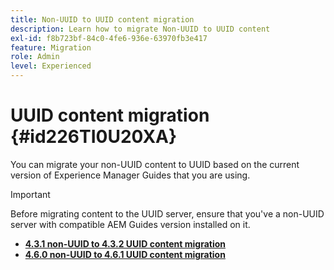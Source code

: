 ```yaml
---
title: Non-UUID to UUID content migration
description: Learn how to migrate Non-UUID to UUID content
exl-id: f8b723bf-84c0-4fe6-936e-63970fb3e417
feature: Migration
role: Admin
level: Experienced
---
```

# UUID content migration {#id226TI0U20XA}


You can migrate your non-UUID content to UUID based on the current version of Experience Manager Guides that you are using. 

>[!IMPORTANT]
>
> Before migrating content to the UUID server, ensure that you've a non-UUID server with compatible AEM Guides version  installed on it.


* [**4.3.1 non-UUID to 4.3.2 UUID content migration**](./migrate-non-uuid-uuid.md)
* [**4.6.0 non-UUID to 4.6.1 UUID content migration**](./migrate-non-uuid-uuid-with-versions-latest.md)

